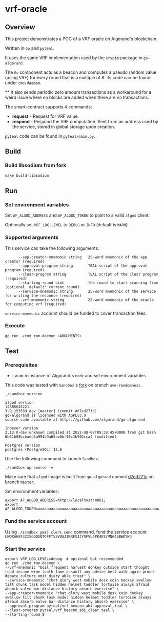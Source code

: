 # vrf-oracle

## Overview

This project demonstrates a POC of a VRF oracle on Algorand's blockchain.

Written in `Go` and `pyteal`.

It uses the same VRF implementation used by the `crypto` package in `go-algorand`.

The `Go` component acts as a beacon and computes a pseudo random value (using VRF) for every round that is a multiple of 8. Its code can be found under `cmd/daemon`.

** It also sends periodic zero amount transactions as a workaround for a weird issue where no blocks are added when there are no transactions.

The smart-contract supports 4 commands:
- **request** - Request for VRF value.
- **respond** - Respond the VRF computation. Sent from an address used by the service, stored in global storage upon creation.

`pyteal` code can be found in `pyteal/main.py`.

## Build

### Build libsodium from fork

```sh
make build-libsodium
```

## Run

### Set environment variables

Set `AF_ALGOD_ADDRESS` and `AF_ALGOD_TOKEN` to point to a valid `algod` client.

Optionally set `VRF_LOG_LEVEL` to `DEBUG` or `INFO` (default is `WARN`).


### Supported arguments

This service can take the following arguments:
```
      --app-creator-mnemonic string   25-word mnemonic of the app creator (required)
      --approval-program string       TEAL script of the approval program (required)
      --clear-program string          TEAL script of the clear program (required)
      --starting-round uint           the round to start scanning from (optional. default: current round)
      --service-mnemonic string       25-word mnemonic of the service for writing the response (required)
      --vrf-mnemonic string           25-word mnemonic of the oracle for computing vrf (required)
```

`service-mnemonic` account should be funded to cover transaction fees.

### Execute

```sh
go run ./cmd run-daemon <ARGUMENTS>
```

## Test

### Prerequisites

- Launch instance of Algorand's `node` and set environment variables

This code was tested with `Sandbox`'s [fork](https://github.com/ori-shem-tov/sandbox) on branch `avm-randomness`.

```shell
./sandbox version

algod version
12885645221
3.9.153509.dev [master] (commit #d7ed271c)
go-algorand is licensed with AGPLv3.0
source code available at https://github.com/algorand/go-algorand

Indexer version
2.13.0-dev.unknown compiled at 2022-08-07T09:39:45+0000 from git hash 6b61b08bcbaed5a994b9a68ac0bf40c1b902cca4 (modified)

Postgres version
postgres (PostgreSQL) 13.6
```

Use the following command to launch `Sandbox`:
```shell
./sandbox up source -v
```
Make sure that `algod` image is built from `go-algorand` commit [d7ed271c](https://github.com/algorand/go-algorand/tree/d7ed271c08b43708f07911589024a318deadca94) on branch `master`.

Set environment variables:
```shell
export AF_ALGOD_ADDRESS=http://localhost:4001;
export AF_ALGOD_TOKEN=aaaaaaaaaaaaaaaaaaaaaaaaaaaaaaaaaaaaaaaaaaaaaaaaaaaaaaaaaaaaaaaa;
```

### Fund the service account

Using `./sandbox goal clerk send` command, fund the service account `LWOXAHEF32ISGGQSQTOFFTVSVUGJIRRFSIJYRFVL4PK4KS7MNG4SBWKYK4`

### Start the service

```shell
export VRF_LOG_LEVEL=debug  # optional but recommended
go run ./cmd run-daemon \
--vrf-mnemonic "boil frequent harvest donkey outside start thought road insane wine tooth fame assault any advice belt walk again proud debate culture omit diary able treat" \
--service-mnemonic "chat glory west mobile desk coin hockey swallow tilt chunk task model hidden helmet toddler tortoise always afraid absorb valve bar distance history absorb exercise" \
--app-creator-mnemonic "chat glory west mobile desk coin hockey swallow tilt chunk task model hidden helmet toddler tortoise always afraid absorb valve bar distance history absorb exercise" \
--approval-program pyteal/vrf_beacon_abi_approval.teal \
--clear-program pyteal/vrf_beacon_abi_clear.teal \
--starting-round 8
```
